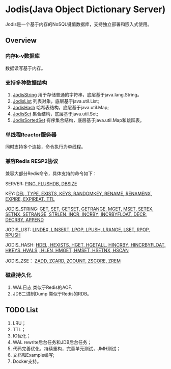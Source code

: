 # Jodis(Java Object Dictionary Server)
Jodis是一个基于内存的NoSQL键值数据库，支持独立部署和嵌入式使用。

## Overview
### 内存k-v数据库
数据读写基于内存。

### 支持多种数据结构
1. [JodisString](docs/JodisString.md)
用于存储普通的字符串，底层基于java.lang.String。
2. [JodisList](docs/JodisList.md)
列表对象，底层基于java.util.List;
3. [JodisHash](docs/JodisHash.md)
哈希表结构，底层基于java.util.Map;
4. [JodisSet](docs/JodisSet.md)
集合结构，底层基于java.util.Set;
5. [JodisSortedSet](docs/JodisSortedSet.md)
有序集合结构，底层基于java.util.Map和跳跃表。

### 单线程Reactor服务器
同时支持多个连接，命令执行为单线程。

### 兼容Redis RESP2协议
兼容大部分Redis命令，具体支持的命令如下：

SERVER: [PING, FLUSHDB, DBSIZE](docs/JodisString.md)

KEY: [DEL, TYPE, EXISTS, KEYS, RANDOMKEY, RENAME, RENAMENX, EXPIRE, EXPIREAT, TTL](docs/JodisKey.md)

JODIS_STRING: [GET, SET, GETSET, GETRANGE, MGET, MSET, SETEX, SETNX, SETRANGE, STRLEN, INCR, INCRBY, INCRBYFLOAT, DECR, DECRBY, APPEND](docs/JodisString.md)

JODIS_LIST: [LINDEX, LINSERT, LPOP, LPUSH, LRANGE, LSET, RPOP,  RPUSH](docs/JodisList.md)

JODIS_HASH: [HDEL, HEXISTS, HGET, HGETALL, HINCRBY, HINCRBYFLOAT, HKEYS, HVALS,, HLEN, HMGET, HMSET, HSETNX, HSCAN](docs/JodisHash.md)

JODIS_ZSE： [ZADD, ZCARD, ZCOUNT, ZSCORE, ZREM](docs/JodisSortedSet.md)

### 磁盘持久化
1. WAL日志
类似于Redis的AOF.
2. JDB二进制Dump
类似于Redis的RDB。


## TODO List
1. LRU；
2. TTL；
3. IO优化；
4. WAL rewrite后台任务和JDB后台任务；
5. 代码完善优化，持续重构，完善单元测试，JMH测试；
6. 文档和Example编写;
7. Docker支持。



